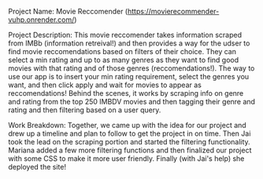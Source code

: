 Project Name: Movie Reccomender (https://movierecommender-vuhp.onrender.com/)

Project Description: This movie reccomender takes information scraped from IMBb (information retreival!) and then provides a way for the udser to find movie reccomendations 
based on filters of their choice. They can select a min rating and up to as many genres as they want to find good movies with that rating and of those genres (reccomendations!).
The way to use our app is to insert your min rating requirement, select the genres you want, and then click apply and wait for movies to appear as reccomendations! Behind the 
scenes, it works by scraping info on genre and rating from the top 250 IMBDV movies and then tagging their genre and rating and then filtering based on a user query. 

Work Breakdown: Together, we came up with the idea for our project and drew up a timeline and plan to follow to get the project in on time. Then Jai took the lead on the scraping portion and started the filtering functionality. Mariana added a few more filtering functions and then finalized our project with some CSS to make it more user friendly. Finally (with Jai's help) she deployed the site!
